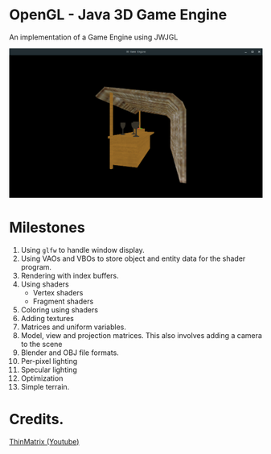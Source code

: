 # OpenGL - Java 3D Game Engine

An implementation of a Game Engine using JWJGL 

![](https://github.com/gitaumoses4/3d-graphics/blob/master/screenshots/Screenshot%20from%202019-09-20%2023-46-10.png?raw=true)

# Milestones
1. Using `glfw` to handle window display.
2. Using VAOs and VBOs to store object and entity data for the shader program.
3. Rendering with index buffers.
4. Using shaders
    - Vertex shaders
    - Fragment shaders
5. Coloring using shaders
6. Adding textures
7. Matrices and uniform variables.
8. Model, view and projection matrices.
    This also involves adding a camera to the scene
9. Blender and OBJ file formats.
10. Per-pixel lighting
11. Specular lighting
12. Optimization
13. Simple terrain.

# Credits.

[ThinMatrix (Youtube)](https://www.youtube.com/channel/UCUkRj4qoT1bsWpE_C8lZYoQ)